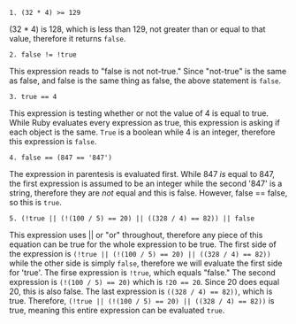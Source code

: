 ```
1. (32 * 4) >= 129
```

(32 * 4) is 128, which is less than 129, not greater than or equal to that value, therefore it returns `false`.



```
2. false != !true
```

This expression reads to "false is not not-true." Since "not-true" is the same as false, and false is the same thing as false, the above statement is `false`.



```
3. true == 4
```

This expression is testing whether or not the value of 4 is equal to true. While Ruby evaluates every expression as true, this expression is asking if each object is the same. `True` is a boolean while 4 is an integer, therefore this expression is `false`.



```
4. false == (847 == '847')
```

The expression in parentesis is evaluated first. While 847 *is* equal to 847, the first expression is assumed to be an integer while the second '847' is a string, therefore they are *not* equal and this is false. However, false == false, so this is `true`.



```
5. (!true || (!(100 / 5) == 20) || ((328 / 4) == 82)) || false
```

This expression uses || or "or" throughout, therefore any piece of this equation can be true for the whole expression to be true. The first side of the expression is `(!true || (!(100 / 5) == 20) || ((328 / 4) == 82))`  while the other side is simply `false`, therefore we will evaluate the first side for 'true'. The firse expression is `!true`, which equals "false." The second expression is `(!(100 / 5) == 20)` which is `!20 == 20`. Since 20 does equal 20, this is also false. The last expression is `((328 / 4) == 82))`, which is true. Therefore, `(!true || (!(100 / 5) == 20) || ((328 / 4) == 82))` is true, meaning this entire expression can be evaluated `true`.